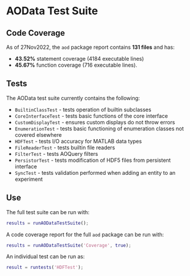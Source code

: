 # AOData Test Suite


## Code Coverage
As of 27Nov2022, the ```aod``` package report contains **131 files** and has:
- **43.52%** statement coverage (4184 executable lines) 
- **45.67%** function coverage (716 executable lines).

## Tests
The AOData test suite currently contains the following:
- ```BuiltinClassTest``` - tests operation of builtin subclasses
- ```CoreInterfaceTest``` - tests basic functions of the core interface
- ```CustomDisplayTest``` - ensures custom displays do not throw errors
- ```EnumerationTest``` - tests basic functioning of enumeration classes not covered elsewhere
- ```HDFTest``` - tests I/O accuracy for MATLAB data types
- ```FileReaderTest``` - tests builtin file readers
- ```FilterTest``` - tests AOQuery filters
- ```PersistorTest``` - tests modification of HDF5 files from persistent interface
- ```SyncTest``` - tests validation performed when adding an entity to an experiment


## Use
The full test suite can be run with:
```matlab
results = runAODataTestSuite();
```
A code coverage report for the full ```aod``` package can be run with:
```matlab
results = runAODataTestSuite('Coverage', true);
```
An individual test can be run as:
```matlab
result = runtests('HDFTest');
```